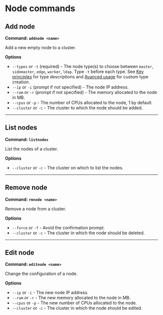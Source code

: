 # Node commands

## Add node

**Command: `addnode <name>`**

Add a new empty node to a cluster.

**Options**

- `--types` or `-t` (required) - The node type(s) to choose between `master`, `sidemaster`, `edge`, `worker`, `ldap`. Type `-t` before each type. See [Key principles](../getting-started/key-principles.md) for type descriptions and [Avanced usage](../advanced-usage.md) for custom type creation.
- `--ip` or `-i` (prompt if not specified) - The node IP address.
- `--ram` or `-r` (prompt if not specified) - The memory allocated to the node in MB.
- `--cpus` or `-p` - The number of CPUs allocated to the node, 1 by default.
- `--cluster` or `-c` - The cluster to which the node should be added.

---

## List nodes

**Command: `listnodes`**

List the nodes of a cluster.

**Options**

- `--cluster` or `-c` - The cluster on which to list the nodes.

---

## Remove node

**Command: `rmnode <name>`**

Remove a node from a cluster.

**Options**

- `--force` or `-f` - Avoid the confirmation prompt.
- `--cluster` or `-c` - The cluster in which the node should be deleted.

---

## Edit node

**Command: `editnode <name>`**

Change the configuration of a node.

**Options**

- `--ip` or `-i` - The new node IP address.
- `--ram` or `-r` - The new memory allocated to the node in MB.
- `--cpus` or `-p` - The new number of CPUs allocated to the node.
- `--cluster` or `-c` - The cluster in which the node should be edited.
